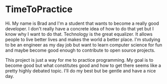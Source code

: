 # TimeToPractice
Hi. My name is Brad and I'm a student that wants to become a really good developer.  I don't really have a concrete idea 
  of how to do that yet but I know why I want to do that. Technology is the great equalizer. It allows people to live better 
  lives and makes the world a better place. I'm studying to be an engineer as my day job but want to learn computer science for
  fun and maybe become good enough to contribute to open source projects.
  
This project is just a way for me to practice programming. My goal is to become good but what constitutes good and how to get 
  there seems like a pretty highly debated topic. I'll do my best but be gentle and have a nice day.  
